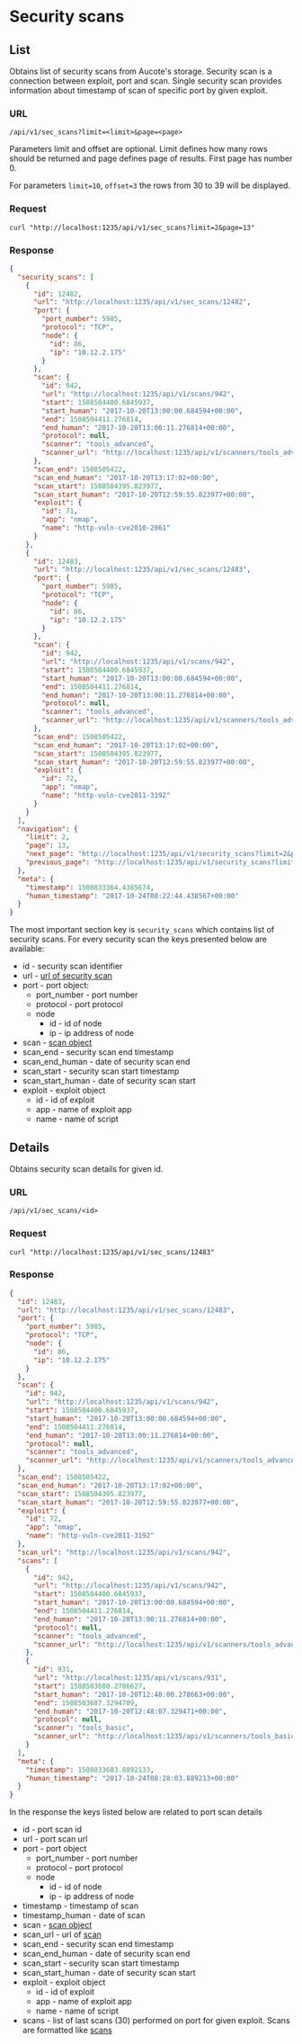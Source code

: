 # Security scans

## <a name="list">List</a>

Obtains list of security scans from Aucote's storage. Security scan is a connection between exploit, port and scan.
Single security scan provides information about timestamp of scan of specific port by given exploit.

### URL

```
/api/v1/sec_scans?limit=<limit>&page=<page>
```

Parameters limit and offset are optional. Limit defines how many rows should be returned 
and page defines page of results. First page has number 0.

For parameters `limit=10`, `offset=3` the rows from 30 to 39 will be displayed.

### Request

```
curl "http://localhost:1235/api/v1/sec_scans?limit=2&page=13"
```

### Response

```json
{
  "security_scans": [
    {
      "id": 12482,
      "url": "http://localhost:1235/api/v1/sec_scans/12482",
      "port": {
        "port_number": 5985,
        "protocol": "TCP",
        "node": {
          "id": 86,
          "ip": "10.12.2.175"
        }
      },
      "scan": {
        "id": 942,
        "url": "http://localhost:1235/api/v1/scans/942",
        "start": 1508504400.6845937,
        "start_human": "2017-10-20T13:00:00.684594+00:00",
        "end": 1508504411.276814,
        "end_human": "2017-10-20T13:00:11.276814+00:00",
        "protocol": null,
        "scanner": "tools_advanced",
        "scanner_url": "http://localhost:1235/api/v1/scanners/tools_advanced"
      },
      "scan_end": 1508505422,
      "scan_end_human": "2017-10-20T13:17:02+00:00",
      "scan_start": 1508504395.823977,
      "scan_start_human": "2017-10-20T12:59:55.823977+00:00",
      "exploit": {
        "id": 71,
        "app": "nmap",
        "name": "http-vuln-cve2010-2861"
      }
    },
    {
      "id": 12483,
      "url": "http://localhost:1235/api/v1/sec_scans/12483",
      "port": {
        "port_number": 5985,
        "protocol": "TCP",
        "node": {
          "id": 86,
          "ip": "10.12.2.175"
        }
      },
      "scan": {
        "id": 942,
        "url": "http://localhost:1235/api/v1/scans/942",
        "start": 1508504400.6845937,
        "start_human": "2017-10-20T13:00:00.684594+00:00",
        "end": 1508504411.276814,
        "end_human": "2017-10-20T13:00:11.276814+00:00",
        "protocol": null,
        "scanner": "tools_advanced",
        "scanner_url": "http://localhost:1235/api/v1/scanners/tools_advanced"
      },
      "scan_end": 1508505422,
      "scan_end_human": "2017-10-20T13:17:02+00:00",
      "scan_start": 1508504395.823977,
      "scan_start_human": "2017-10-20T12:59:55.823977+00:00",
      "exploit": {
        "id": 72,
        "app": "nmap",
        "name": "http-vuln-cve2011-3192"
      }
    }
  ],
  "navigation": {
    "limit": 2,
    "page": 13,
    "next_page": "http://localhost:1235/api/v1/security_scans?limit=2&page=14",
    "previous_page": "http://localhost:1235/api/v1/security_scans?limit=2&page=12"
  },
  "meta": {
    "timestamp": 1508833364.4385674,
    "human_timestamp": "2017-10-24T08:22:44.438567+00:00"
  }
}
```

The most important section key is `security_scans` which contains list of security scans. 
For every security scan the keys presented below are available:

* id - security scan identifier
* url - [url of security scan](security_scans.md)
* port - port object:
    * port_number - port number
    * protocol - port protocol
    * node
        * id - id of node
        * ip - ip address of node
* scan - [scan object](scans.md)
* scan_end - security  scan end timestamp
* scan_end_human - date of security scan end
* scan_start - security scan start timestamp
* scan_start_human - date of security scan start
* exploit - exploit object
    * id - id of exploit
    * app - name of exploit app
    * name - name of script

## <a name="details">Details</a>

Obtains security scan details for given id.

### URL

```
/api/v1/sec_scans/<id>
```

### Request

```
curl "http://localhost:1235/api/v1/sec_scans/12483"
```

### Response

```json
{
  "id": 12483,
  "url": "http://localhost:1235/api/v1/sec_scans/12483",
  "port": {
    "port_number": 5985,
    "protocol": "TCP",
    "node": {
      "id": 86,
      "ip": "10.12.2.175"
    }
  },
  "scan": {
    "id": 942,
    "url": "http://localhost:1235/api/v1/scans/942",
    "start": 1508504400.6845937,
    "start_human": "2017-10-20T13:00:00.684594+00:00",
    "end": 1508504411.276814,
    "end_human": "2017-10-20T13:00:11.276814+00:00",
    "protocol": null,
    "scanner": "tools_advanced",
    "scanner_url": "http://localhost:1235/api/v1/scanners/tools_advanced"
  },
  "scan_end": 1508505422,
  "scan_end_human": "2017-10-20T13:17:02+00:00",
  "scan_start": 1508504395.823977,
  "scan_start_human": "2017-10-20T12:59:55.823977+00:00",
  "exploit": {
    "id": 72,
    "app": "nmap",
    "name": "http-vuln-cve2011-3192"
  },
  "scan_url": "http://localhost:1235/api/v1/scans/942",
  "scans": [
    {
      "id": 942,
      "url": "http://localhost:1235/api/v1/scans/942",
      "start": 1508504400.6845937,
      "start_human": "2017-10-20T13:00:00.684594+00:00",
      "end": 1508504411.276814,
      "end_human": "2017-10-20T13:00:11.276814+00:00",
      "protocol": null,
      "scanner": "tools_advanced",
      "scanner_url": "http://localhost:1235/api/v1/scanners/tools_advanced"
    },
    {
      "id": 931,
      "url": "http://localhost:1235/api/v1/scans/931",
      "start": 1508503680.2786627,
      "start_human": "2017-10-20T12:48:00.278663+00:00",
      "end": 1508503687.3294709,
      "end_human": "2017-10-20T12:48:07.329471+00:00",
      "protocol": null,
      "scanner": "tools_basic",
      "scanner_url": "http://localhost:1235/api/v1/scanners/tools_basic"
    }
  ],
  "meta": {
    "timestamp": 1508833683.8892133,
    "human_timestamp": "2017-10-24T08:28:03.889213+00:00"
  }
}
```

In the response the keys listed below are related to port scan details

* id - port scan id
* url - port scan url
* port - port object
    * port_number - port number
    * protocol - port protocol
    * node
        * id - id of node
        * ip - ip address of node
* timestamp - timestamp of scan
* timestamp_human - date of scan
* scan - [scan object](scans.md)
* scan_url - url of [scan](scans.md#details)
* scan_end - security scan end timestamp
* scan_end_human - date of security  scan end
* scan_start - security scan start timestamp
* scan_start_human - date of security scan start
* exploit - exploit object
    * id - id of exploit
    * app - name of exploit app
    * name - name of script
* scans - list of last scans (30) performed on port for given exploit. Scans are formatted like [scans](scans.md)
